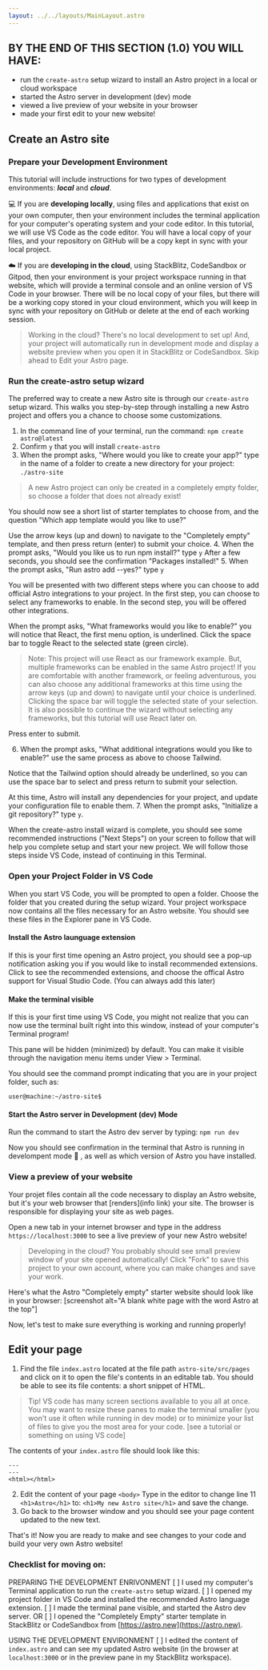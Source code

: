 ```yaml
---
layout: ../../layouts/MainLayout.astro
---
```


## BY THE END OF THIS SECTION (1.0) YOU WILL HAVE:
- run the `create-astro` setup wizard to install an Astro project in a local or cloud workspace
- started the Astro server in development (dev) mode
- viewed a live preview of your website in your browser
- made your first edit to your new website!

## Create an Astro site
### Prepare your Development Environment

This tutorial will include instructions for two types of development environments: ***local*** and ***cloud***.

:computer: If you are **developing locally**, using files and applications that exist on your own computer, then your environment includes the terminal application for your computer's operating system and your code editor. In this tutorial, we will use VS Code as the code editor. You will have a local copy of your files, and your repository on GitHub will be a copy kept in sync with your local project.

:cloud: If you are **developing in the cloud**, using StackBlitz, CodeSandbox or Gitpod, then your environment is your project workspace running in that website, which will provide a terminal console and an online version of VS Code in your browser. There will be no local copy of your files, but there will be a working copy stored in your cloud environment, which you will keep in sync with your repository on GitHub or delete at the end of each working session.

> Working in the cloud? There's no local development to set up! And, your project will automatically run in development mode and display a website preview when you open it in StackBlitz or CodeSandbox. Skip ahead to Edit your Astro page.

### Run the create-astro setup wizard

The preferred way to create a new Astro site is through our `create-astro` setup wizard. This walks you step-by-step through installing a new Astro project and offers you a chance to choose some customizations.

1. In the command line of your terminal, run the command:
`npm create astro@latest`
2. Confirm `y` that you will install `create-astro`
3. When the prompt asks, "Where would you like to create your app?" type in the name of a folder to create a new directory for your project:
`./astro-site`
> A new Astro project can only be created in a completely empty folder, so choose a folder that does not already exist!

You should now see a short list of starter templates to choose from, and the question "Which app template would you like to use?"

Use the arrow keys (up and down) to navigate to the "Completely empty" template, and then press return (enter) to submit your choice. 
4. When the prompt asks, "Would you like us to run npm install?" type `y`
After a few seconds, you should see the confirmation "Packages installed!"
5. When the prompt asks, "Run astro add --yes?" type `y`

You will be presented with two different steps where you can choose to add official Astro integrations to your project. In the first step, you can choose to select any frameworks to enable. In the second step, you will be offered other integrations.

When the prompt asks, "What frameworks would you like to enable?" you will notice that React, the first menu option, is underlined. Click the space bar to toggle React to the selected state (green circle).  

> Note: This project will use React as our framework example. But, multiple frameworks can be enabled in the same Astro project! If you are comfortable with another framework, or feeling adventurous, you can also choose any additional frameworks at this time using the arrow keys (up and down) to navigate until your choice is underlined. Clicking the space bar will toggle the selected state of your selection.  It is also possible to continue the wizard without selecting any frameworks, but this tutorial will use React later on.

Press enter to submit.

6. When the prompt asks, "What additional integrations would you like to enable?" use the same process as above to choose Tailwind. 

Notice that the Tailwind option should already be underlined, so you can use the space bar to select and press return to submit your selection.

At this time, Astro will install any dependencies for your project, and update your configuration file to enable them.
7. When the prompt asks, "Initialize a git repository?" type `y`.

When the create-astro install wizard is complete, you should see some recommended instructions ("Next Steps") on your screen to follow that will help you complete setup and start your new project. We will follow those steps inside VS Code, instead of continuing in this Terminal.

### Open your Project Folder in VS Code

When you start VS Code, you will be prompted to open a folder. Choose the folder that you created during the setup wizard. Your project workspace now contains all the files necessary for an Astro website. You should see these files in the Explorer pane in VS Code.

#### Install the Astro launguage extension
If this is your first time opening an Astro project, you should see a pop-up notification asking you if you would like to install recommended extensions. Click to see the recommended extensions, and choose the offical Astro support for Visual Studio Code.  (You can always add this later)

#### Make the terminal visible
If this is your first time using VS Code, you might not realize that you can now use the terminal built right into this window, instead of your computer's Terminal program!

This pane will be hidden (minimized) by default. You can make it visible through the navigation menu items under View > Terminal.  

You should see the command prompt indicating that you are in your project folder, such as:

`user@machine:~/astro-site$ `

#### Start the Astro server in Development (dev) Mode

Run the command to start the Astro dev server by typing:
`npm run dev`

Now you should see confirmation in the terminal that Astro is running in develompent mode :rocket: , as well as which version of Astro you have installed.

### View a preview of your website

Your projet files contain all the code necessary to display an Astro website, but it's your web browser that [renders](info link) your site. The browser is responsible for displaying your site as web pages.

Open a new tab in your internet browser and type in the address `https://localhost:3000` to see a live preview of your new Astro website!

> Developing in the cloud? You probably should see small preview window of your site opened automatically! Click "Fork" to save this project to your own account, where you can make changes and save your work.

Here's what the Astro "Completely empty" starter website should look like in your browser:
[screenshot alt="A blank white page with the word Astro at the top"]

Now, let's test to make sure everything is working and running properly!

## Edit your page

1. Find the file `index.astro` located at the file path `astro-site/src/pages` and click on it to open the file's contents in an editable tab. You should be able to see its file contents: a short snippet of HTML.

> Tip! VS code has many screen sections available to you all at once. You may want to resize these panes to make the terminal smaller (you won't use it often while running in dev mode) or to minimize your list of files to give you the most area for your code. [see a tutorial or something on using VS code]

The contents of your `index.astro` file should look like this:

```
---
---
<html></html>
```

2. Edit the content of your page `<body>`
Type in the editor to change line 11 `<h1>Astro</h1>` to:
`<h1>My new Astro site</h1>` and save the change.
3. Go back to the browser window and you should see your page content updated to the new text.

That's it! Now you are ready to make and see changes to your code and build your very own Astro website!

### Checklist for moving on:
PREPARING THE DEVELOPMENT ENRIVONMENT
[ ] I used my computer's Terminal application to run the `create-astro` setup wizard.
[ ] I opened my project folder in VS Code and installed the recommended Astro language extension.
[ ] I made the terminal pane visible, and started the Astro dev server.
OR
[ ] I opened the "Completely Empty" starter template in StackBlitz or CodeSandbox from [https://astro.new](https://astro.new).

USING THE DEVELOPMENT ENVIRONMENT
[ ] I edited the content of `index.astro` and can see my updated Astro website (in the browser at `localhost:3000` or in the preview pane in my StackBlitz workspace).
 

